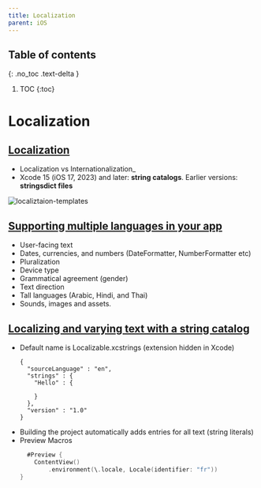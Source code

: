 ```yaml
---
title: Localization
parent: iOS
---
```


## Table of contents
{: .no_toc .text-delta }

1. TOC
{:toc}

<!--- Everything above this is generated --->

# Localization

## [Localization](https://developer.apple.com/documentation/xcode/localization)

- Localization vs Internationalization_
- Xcode 15 (iOS 17, 2023) and later: **string catalogs**. Earlier versions: **stringsdict files**

![localiztaion-templates](/images/localization-templates.png)

## [Supporting multiple languages in your app](https://developer.apple.com/documentation/xcode/supporting-multiple-languages-in-your-app)

- User-facing text
- Dates, currencies, and numbers (DateFormatter, NumberFormatter etc)
- Pluralization
- Device type
- Grammatical agreement (gender)
- Text direction
- Tall languages (Arabic, Hindi, and Thai)
- Sounds, images and assets.

## [Localizing and varying text with a string catalog](https://developer.apple.com/documentation/xcode/localizing-and-varying-text-with-a-string-catalog)

- Default name is Localizable.xcstrings (extension hidden in Xcode)
  ```
  {
    "sourceLanguage" : "en",
    "strings" : {
      "Hello" : {
  
      }
    },
    "version" : "1.0"
  }
  ```
- Building the project automatically adds entries for all text (string literals)
- Preview Macros
  ```swift
    #Preview {
      ContentView()
          .environment(\.locale, Locale(identifier: "fr"))
  }
  ```
